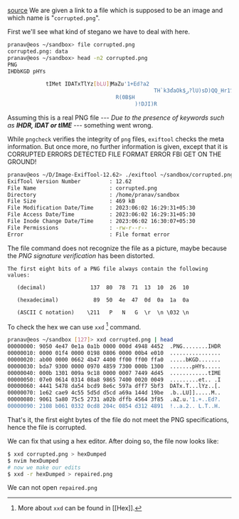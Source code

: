 [source](https://github.com/blinils/CTF/blob/master/CTF-Jeopardy/2016-icectf/challenges/corrupt-transmission-50/README.md)
We are given a link to a file which is supposed to be an image and which name is "`corrupted.png`".

First we'll see what kind of stegano we have to deal with here.

```bash
pranav@eos ~/sandbox> file corrupted.png
corrupted.png: data
pranav@eos ~/sandbox> head -n2 corrupted.png
PNG
IHDbKGD	pHYs

            tIMet IDATxTَlYz[bLU]]ͦMaZu'1+Ed?a2
                                              TH`k3ďaOk$ر?lU)sD)QQ_Hr1Ҡ\#fgh-%Y9GkRH( 
                                  R(0B$H
                                        )!DJI)R
```
Assuming this is a real PNG file --- *Due to the presence of keywords such as **IHDR, IDAT or tIME*** --- something went wrong.

While `pngcheck` verifies the integrity of `png` files, `exiftool` checks the meta information.
But once more, no further information is given, except that it is CORRUPTED ERRORS DETECTED FILE FORMAT ERROR FBI GET ON THE GROUND!

```bash
pranav@eos ~/D/Image-ExifTool-12.62> ./exiftool ~/sandbox/corrupted.png    
ExifTool Version Number         : 12.62
File Name                       : corrupted.png
Directory                       : /home/pranav/sandbox
File Size                       : 469 kB
File Modification Date/Time     : 2023:06:02 16:29:31+05:30
File Access Date/Time           : 2023:06:02 16:29:31+05:30
File Inode Change Date/Time     : 2023:06:02 16:30:07+05:30
File Permissions                : -rw-r--r--
Error                           : File format error
```

The file command does not recognize the file as a picture, maybe because the *PNG signature verification* has been distorted.

```
The first eight bits of a PNG file always contain the following values:

   (decimal)              137  80  78  71  13  10  26  10
   
   (hexadecimal)           89  50  4e  47  0d  0a  1a  0a
   
   (ASCII C notation)    \211   P   N   G  \r  \n \032 \n
```

To check the hex we can use `xxd` [^1] command.

```bash
pranav@eos ~/sandbox [127]> xxd corrupted.png | head
00000000: 9050 4e47 0e1a 0a1b 0000 000d 4948 4452  .PNG........IHDR
00000010: 0000 01f4 0000 0198 0806 0000 00b4 e010  ................
00000020: ab00 0000 0662 4b47 4400 ff00 ff00 ffa0  .....bKGD.......
00000030: bda7 9300 0000 0970 4859 7300 000b 1300  .......pHYs.....
00000040: 000b 1301 009a 9c18 0000 0007 7449 4d45  ............tIME
00000050: 07e0 0614 0314 08a8 9865 7400 0020 0049  .........et.. .I
00000060: 4441 5478 da54 bcd9 8e6c 597a dff7 5bf3  DATx.T...lYz..[.
00000070: 1e62 cae9 4c55 5d5d d5cd a69a 144d 19be  .b..LU]].....M..
00000080: 9061 5a80 75c5 2731 a02b dffb 4564 3f85  .aZ.u.'1.+..Ed?.
00000090: 2108 b061 0332 0cd8 204c 0854 d312 4891  !..a.2.. L.T..H.
```

That's it, the first eight bytes of the file do not meet the PNG specifications, hence the file is corrupted.

We can fix that using a hex editor.
After doing so, the file now looks like:
```bash
$ xxd corrupted.png > hexDumped
$ nvim hexDumped
# now we make our edits
$ xxd -r hexDumped > repaired.png
```

We can not open `repaired.png`


[^1]: More about `xxd` can be found in [[Hex]].